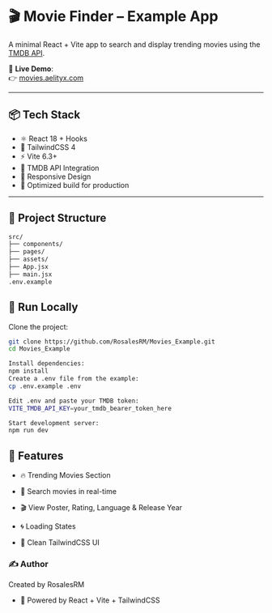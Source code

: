 # 🎬 Movie Finder – Example App

A minimal React + Vite app to search and display trending movies using the [TMDB API](https://www.themoviedb.org/).

🔗 **Live Demo**:  
👉 [movies.aelityx.com](https://movies.aelityx.com)

---

## 📦 Tech Stack

- ⚛️ React 18 + Hooks
- 🌈 TailwindCSS 4
- ⚡ Vite 6.3+
- 🎥 TMDB API Integration
- 📱 Responsive Design
- 🚀 Optimized build for production

---

## 🧰 Project Structure

```bash
src/
├── components/
├── pages/
├── assets/
├── App.jsx
├── main.jsx
.env.example
```

## 🚀 Run Locally
Clone the project:

```bash
git clone https://github.com/RosalesRM/Movies_Example.git
cd Movies_Example

Install dependencies:
npm install
Create a .env file from the example:
cp .env.example .env

Edit .env and paste your TMDB token:
VITE_TMDB_API_KEY=your_tmdb_bearer_token_here

Start development server:
npm run dev
```

## 🧪 Features
- 🔥 Trending Movies Section

- 🔎 Search movies in real-time

- 🎬 View Poster, Rating, Language & Release Year

- 🌀 Loading States

- 💅 Clean TailwindCSS UI

### ✍️ Author
Created by RosalesRM
- 🚀 Powered by React + Vite + TailwindCSS